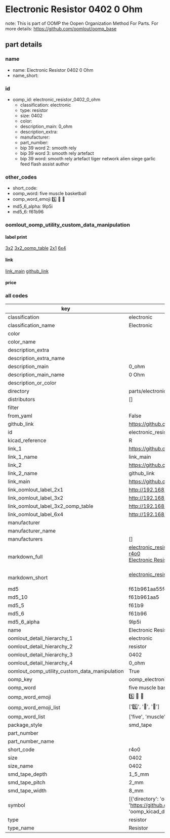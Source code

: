 # Electronic Resistor 0402 0 Ohm  

note: This is part of OOMP the Oopen Organization Method For Parts. For more details: https://github.com/oomlout/oomp_base

##  part details





### name
* name: Electronic Resistor 0402 0 Ohm
* name_short: 
### id
* oomp_id: electronic_resistor_0402_0_ohm
  * classification: electronic
  * type: resistor
  * size: 0402
  * color: 
  * description_main: 0_ohm
  * description_extra: 
  * manufacturer: 
  * part_number: 
  * bip 39 word 2: smooth rely
  * bip 39 word 3: smooth rely artefact
  * bip 39 word: smooth rely artefact tiger network alien siege garlic feed flash assist author

### other_codes
* short_code: 
* oomp_word: five muscle basketball
* oomp_word_emoji :five: :muscle: :basketball:
* md5_6_alpha: 9lp5i
* md5_6: f61b96






### oomlout_oomp_utility_custom_data_manipulation
#### label print
[3x2](http://192.168.1.245:1112/?label=oomp%209lp5i)
[3x2_oomp_table](http://192.168.1.107:1112/?label=oomp%209lp5i)
[2x1](http://192.168.1.242:1112/?label=oomp%209lp5i)
[6x4](http://192.168.1.55:1112/?label=oomp%209lp5i)    

#### link

[link_main](https://github.com/oomlout/oomlout_oomp_current_version_messy/tree/main/parts/electronic_resistor_0402_0_ohm) [github_link](https://github.com/oomlout/oomlout_oomp_part_src/tree/main/parts/electronic_resistor_0402_0_ohm)                             

#### price







### all codes 
| key | value |  
| --- | --- |  
| classification | electronic |  
| classification_name | Electronic |  
| color |  |  
| color_name |  |  
| description_extra |  |  
| description_extra_name |  |  
| description_main | 0_ohm |  
| description_main_name | 0 Ohm |  
| description_or_color |   |  
| directory | parts/electronic_resistor_0402_0_ohm |  
| distributors | [] |  
| filter |  |  
| from_yaml | False |  
| github_link | https://github.com/oomlout/oomlout_oomp_part_src/tree/main/parts/electronic_resistor_0402_0_ohm |  
| id | electronic_resistor_0402_0_ohm |  
| kicad_reference | R |  
| link_1 | https://github.com/oomlout/oomlout_oomp_current_version_messy/tree/main/parts/electronic_resistor_0402_0_ohm |  
| link_1_name | link_main |  
| link_2 | https://github.com/oomlout/oomlout_oomp_part_src/tree/main/parts/electronic_resistor_0402_0_ohm |  
| link_2_name | github_link |  
| link_main | https://github.com/oomlout/oomlout_oomp_current_version_messy/tree/main/parts/electronic_resistor_0402_0_ohm |  
| link_oomlout_label_2x1 | http://192.168.1.242:1112/?label=oomp%209lp5i |  
| link_oomlout_label_3x2 | http://192.168.1.245:1112/?label=oomp%209lp5i |  
| link_oomlout_label_3x2_oomp_table | http://192.168.1.107:1112/?label=oomp%209lp5i |  
| link_oomlout_label_6x4 | http://192.168.1.55:1112/?label=oomp%209lp5i |  
| manufacturer |  |  
| manufacturer_name |  |  
| manufacturers | [] |  
| markdown_full | [electronic_resistor_0402_0_ohm](https://github.com/oomlout/oomlout_oomp_current_version_messy/tree/main/parts/electronic_resistor_0402_0_ohm)<br>[r4o0](https://github.com/oomlout/oomlout_oomp_current_version_messy/tree/main/parts/electronic_resistor_0402_0_ohm)<br>[Electronic Resistor 0402 0 Ohm](https://github.com/oomlout/oomlout_oomp_current_version_messy/tree/main/parts/electronic_resistor_0402_0_ohm)<br><br> |  
| markdown_short | [electronic_resistor_0402_0_ohm](https://github.com/oomlout/oomlout_oomp_current_version_messy/tree/main/parts/electronic_resistor_0402_0_ohm)<br><br> |  
| md5 | f61b961aa55fd900194a6e1e19ed5e67 |  
| md5_10 | f61b961aa5 |  
| md5_5 | f61b9 |  
| md5_6 | f61b96 |  
| md5_6_alpha | 9lp5i |  
| name | Electronic Resistor 0402 0 Ohm |  
| oomlout_detail_hierarchy_1 | electronic |  
| oomlout_detail_hierarchy_2 | resistor |  
| oomlout_detail_hierarchy_3 | 0402 |  
| oomlout_detail_hierarchy_4 | 0_ohm |  
| oomlout_oomp_utility_custom_data_manipulation | True |  
| oomp_key | oomp_electronic_resistor_0402_0_ohm |  
| oomp_word | five muscle basketball |  
| oomp_word_emoji | :five: :muscle: :basketball: |  
| oomp_word_emoji_list | [':five:', ':muscle:', ':basketball:'] |  
| oomp_word_list | ['five', 'muscle', 'basketball'] |  
| package_style | smd_tape |  
| part_number |  |  
| part_number_name |  |  
| short_code | r4o0 |  
| size | 0402 |  
| size_name | 0402 |  
| smd_tape_depth | 1_5_mm |  
| smd_tape_pitch | 2_mm |  
| smd_tape_width | 8_mm |  
| symbol | [{'directory': 'oomlout_oomp_symbol_bot/symbols/kicad_device_r//working/working.kicad_sym', 'index': 0, 'link': 'https://github.com/oomlout/oomlout_oomp_symbol_bot/tree/main/symbols/kicad_device_r', 'oomp_key': 'oomp_kicad_device_r'}] |  
| type | resistor |  
| type_name | Resistor |  
